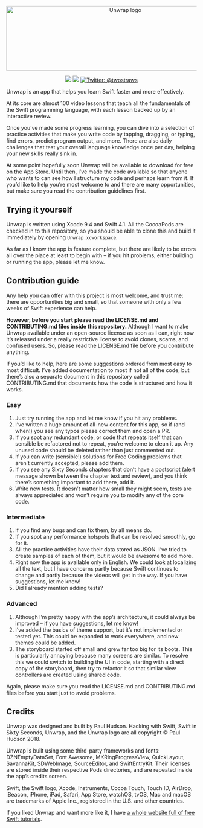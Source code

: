 
<p align="center">
    <img src="https://www.hackingwithswift.com/files/unwrap/logo.png" alt="Unwrap logo" width="614" height="171" />
</p>

<p align="center">
    <img src="https://img.shields.io/badge/iOS-11.3+-blue.svg" />
    <img src="https://img.shields.io/badge/Swift-4.1-brightgreen.svg" />
    <a href="https://twitter.com/twostraws">
        <img src="https://img.shields.io/badge/Contact-@twostraws-lightgrey.svg?style=flat" alt="Twitter: @twostraws" />
    </a>
</p>

Unwrap is an app that helps you learn Swift faster and more effectively.

At its core are almost 100 video lessons that teach all the fundamentals of the Swift programming language, with each lesson backed up by an interactive review.

Once you’ve made some progress learning, you can dive into a selection of practice activities that make you write code by tapping, dragging, or typing, find errors, predict program output, and more. There are also daily challenges that test your overall language knowledge once per day, helping your new skills really sink in.

At some point hopefully soon Unwrap will be available to download for free on the App Store. Until then, I’ve made the code available so that anyone who wants to can see how I structure my code and perhaps learn from it. If you’d like to help you’re most welcome to and there are many opportunities, but make sure you read the contribution guidelines first.


## Trying it yourself

Unwrap is written using Xcode 9.4 and Swift 4.1. All the CocoaPods are checked in to this repository, so you should be able to clone this and build it immediately by opening `Unwrap.xcworkspace`.

As far as I know the app is feature complete, but there are likely to be errors all over the place at least to begin with – if you hit problems, either building or running the app, please let me know.


## Contribution guide

Any help you can offer with this project is most welcome, and trust me: there are opportunities big and small, so that someone with only a few weeks of Swift experience can help.

**However, before you start please read the LICENSE.md and CONTRIBUTING.md files inside this repository.** Although I want to make Unwrap available under an open-source license as soon as I can, right now it’s released under a really restrictive license to avoid clones, scams, and confused users. So, please read the LICENSE.md file before you contribute anything.

If you’d like to help, here are some suggestions ordered from most easy to most difficult. I’ve added documentation to most if not all of the code, but there’s also a separate document in this repository called CONTRIBUTING.md that documents how the code is structured and how it works.


### Easy

1. Just try running the app and let me know if you hit any problems.
2. I’ve written a huge amount of all-new content for this app, so if (and when!) you see any typos please correct them and open a PR.
3. If you spot any redundant code, or code that repeats itself that can sensible be refactored not to repeat, you’re welcome to clean it up. Any unused code should be deleted rather than just commented out.
4. If you can write (sensible!) solutions for Free Coding problems that aren’t currently accepted, please add them.
5. If you see any Sixty Seconds chapters that don’t have a postscript (alert message shown between the chapter text and review), and you think there’s something important to add there, add it.
5. Write new tests. It doesn’t matter how small they might seem, tests are always appreciated and won’t require you to modify any of the core code.

### Intermediate

1. If you find any bugs and can fix them, by all means do.
2. If you spot any performance hotspots that can be resolved smoothly, go for it.
3. All the practice activities have their data stored as JSON. I’ve tried to create samples of each of them, but it would be awesome to add more.
4. Right now the app is available only in English. We could look at localizing all the text, but I have concerns partly because Swift continues to change and partly because the videos will get in the way. If you have suggestions, let me know!
5. Did I already mention adding tests?


### Advanced

1. Although I’m pretty happy with the app’s architecture, it could always be improved – if you have suggestions, let me know!
2. I’ve added the basics of theme support, but it’s not implemented or tested yet. This could be expanded to work everywhere, and new themes could be added.
3. The storyboard started off small and grew far too big for its boots. This is particularly annoying because many screens are similar. To resolve this we could switch to building the UI in code, starting with a direct copy of the storyboard, then try to refactor it so that similar view controllers are created using shared code. 

Again, please make sure you read the LICENSE.md and CONTRIBUTING.md files before you start just to avoid problems.


## Credits

Unwrap was designed and built by Paul Hudson. Hacking with Swift, Swift in Sixty Seconds, Unwrap, and the Unwrap logo are all copyright © Paul Hudson 2018.

Unwrap is built using some third-party frameworks and fonts: DZNEmptyDataSet, Font Awesome, MKRingProgressView, QuickLayout, SavannaKit, SDWebImage, SourceEditor, and SwiftEntryKit. Their licenses are stored inside their respective Pods directories, and are repeated inside the app’s credits screen.

Swift, the Swift logo, Xcode, Instruments, Cocoa Touch, Touch ID, AirDrop, iBeacon, iPhone, iPad, Safari, App Store, watchOS, tvOS, Mac and macOS are trademarks of Apple Inc., registered in the U.S. and other countries. 

If you liked Unwrap and want more like it, I have [a whole website full of free Swift tutorials](https://www.hackingwithswift.com).

